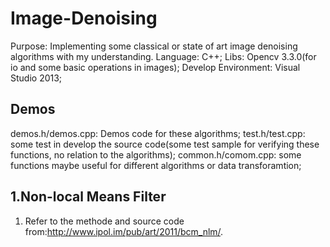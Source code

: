 # Image-Denoising
Purpose: Implementing some classical or state of art image denoising algorithms with my understanding.
Language: C++;
Libs: Opencv 3.3.0(for io and some basic operations in images);
Develop Environment: Visual Studio 2013;

## Demos
demos.h/demos.cpp: Demos code for these algorithms;
test.h/test.cpp: some test in develop the source code(some test sample for verifying these functions, no relation to the algorithms);
common.h/comom.cpp: some functions maybe useful for different algorithms or data transforamtion;

## 1.Non-local Means Filter
1) Refer to the methode and source code from:http://www.ipol.im/pub/art/2011/bcm_nlm/.